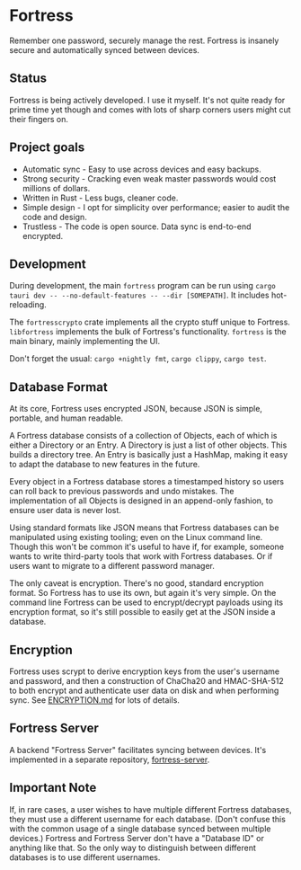 # Fortress
Remember one password, securely manage the rest.  Fortress is insanely secure and automatically synced between devices.

## Status
Fortress is being actively developed.  I use it myself.  It's not quite ready for prime time yet though and comes with lots of sharp corners users might cut their fingers on.

## Project goals

* Automatic sync - Easy to use across devices and easy backups.
* Strong security - Cracking even weak master passwords would cost millions of dollars.
* Written in Rust - Less bugs, cleaner code.
* Simple design - I opt for simplicity over performance; easier to audit the code and design.
* Trustless - The code is open source.  Data sync is end-to-end encrypted.

## Development

During development, the main `fortress` program can be run using `cargo tauri dev -- --no-default-features -- --dir [SOMEPATH]`. It includes hot-reloading.

The `fortresscrypto` crate implements all the crypto stuff unique to Fortress.  `libfortress` implements the bulk of Fortress's functionality.  `fortress` is the main binary, mainly implementing the UI.

Don't forget the usual: `cargo +nightly fmt`, `cargo clippy`, `cargo test`.

## Database Format

At its core, Fortress uses encrypted JSON, because JSON is simple, portable, and human readable.

A Fortress database consists of a collection of Objects, each of which is either a Directory or an Entry.  A Directory is just a list of other objects.  This builds a directory tree.  An Entry is basically just a HashMap, making it easy to adapt the database to new features in the future.

Every object in a Fortress database stores a timestamped history so users can roll back to previous passwords and undo mistakes.  The implementation of all Objects is designed in an append-only fashion, to ensure user data is never lost.

Using standard formats like JSON means that Fortress databases can be manipulated using existing tooling; even on the Linux command line.  Though this won't be common it's useful to have if, for example, someone wants to write third-party tools that work with Fortress databases.  Or if users want to migrate to a different password manager.

The only caveat is encryption.  There's no good, standard encryption format.  So Fortress has to use its own, but again it's very simple.  On the command line Fortress can be used to encrypt/decrypt payloads using its encryption format, so it's still possible to easily get at the JSON inside a database.

## Encryption

Fortress uses scrypt to derive encryption keys from the user's username and password, and then a construction of ChaCha20 and HMAC-SHA-512 to both encrypt and authenticate user data on disk and when performing sync.  See [ENCRYPTION.md](ENCRYPTION.md) for lots of details.

## Fortress Server

A backend "Fortress Server" facilitates syncing between devices.  It's implemented in a separate repository, [fortress-server](https://github.com/fpgaminer/fortress-server).

## Important Note

If, in rare cases, a user wishes to have multiple different Fortress databases, they must use a different username for each database.  (Don't confuse this with the common usage of a single database synced between multiple devices.)  Fortress and Fortress Server don't have a "Database ID" or anything like that.  So the only way to distinguish between different databases is to use different usernames.